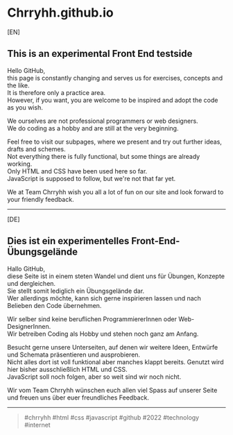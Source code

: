# Chrryhh.github.io

[EN]
## This is an experimental Front End testside

Hello GitHub,  
this page is constantly changing and serves us for exercises, concepts and the like.  
It is therefore only a practice area.  
However, if you want, you are welcome to be inspired and adopt the code as you wish.  

We ourselves are not professional programmers or web designers.  
We do coding as a hobby and are still at the very beginning.

Feel free to visit our subpages, where we present and try out further ideas, drafts and schemes.  
Not everything there is fully functional, but some things are already working.  
Only HTML and CSS have been used here so far.  
JavaScript is supposed to follow, but we're not that far yet.

We at Team Chrryhh wish you all a lot of fun on our site and look forward to your friendly feedback.

***

[DE]
## Dies ist ein experimentelles Front-End-Übungsgelände

Hallo GitHub,  
diese Seite ist in einem steten Wandel und dient uns für Übungen, Konzepte und dergleichen.  
Sie stellt somit lediglich ein Übungsgelände dar.  
Wer allerdings möchte, kann sich gerne inspirieren lassen und nach Belieben den Code übernehmen.

Wir selber sind keine beruflichen ProgrammiererInnen oder Web-DesignerInnen.  
Wir betreiben Coding als Hobby und stehen noch ganz am Anfang.

Besucht gerne unsere Unterseiten, auf denen wir weitere Ideen, Entwürfe und Schemata präsentieren und ausprobieren.  
Nicht alles dort ist voll funktional aber manches klappt bereits. Genutzt wird hier bisher ausschließlich HTML und CSS.  
JavaScript soll noch folgen, aber so weit sind wir noch nicht.

Wir vom Team Chrryhh wünschen euch allen viel Spass auf unserer Seite und freuen uns über euer freundliches Feedback.

***

> #chrryhh #html #css #javascript #github #2022 #technology #internet
